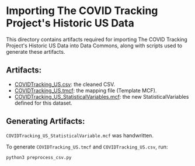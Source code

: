 # Importing The COVID Tracking Project's Historic US Data

This directory contains artifacts required for importing
The COVID Tracking Project's Historic US Data
into Data Commons, along with scripts used to generate these artifacts.

## Artifacts:

- [COVIDTracking_US.csv](COVIDTracking_US.csv): the cleaned CSV.
- [COVIDTracking_US.tmcf](COVIDTracking_US.tmcf): the mapping file (Template MCF).
- [COVIDTracking_US_StatisticalVariables.mcf](COVIDTracking_US_StatisticalVariables.mcf):
  the new StatisticalVariables defined for this dataset.

## Generating Artifacts:

`COVIDTracking_US_StatisticalVariable.mcf` was handwritten.

To generate `COVIDTracking_US.tmcf` and `COVIDTracking_US.csv`, run:

```bash
python3 preprocess_csv.py
```